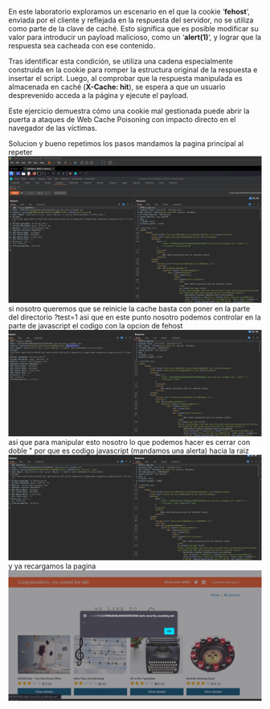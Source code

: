 En este laboratorio exploramos un escenario en el que la cookie ‘**fehost**‘, enviada por el cliente y reflejada en la respuesta del servidor, no se utiliza como parte de la clave de caché. Esto significa que es posible modificar su valor para introducir un payload malicioso, como un ‘**alert(1)**‘, y lograr que la respuesta sea cacheada con ese contenido.

Tras identificar esta condición, se utiliza una cadena especialmente construida en la cookie para romper la estructura original de la respuesta e insertar el script. Luego, al comprobar que la respuesta manipulada es almacenada en caché (**X-Cache: hit**), se espera a que un usuario desprevenido acceda a la página y ejecute el payload.

Este ejercicio demuestra cómo una cookie mal gestionada puede abrir la puerta a ataques de Web Cache Poisoning con impacto directo en el navegador de las víctimas.

Solucion
y bueno repetimos los pasos mandamos la pagina principal al repeter
![Pasted_image_20250821202921.png](Imagenes/Pasted_image_20250821202921.png)
si nosotro queremos que se reinicie la cache basta con poner en la parte del directorio ?test=1
asi que en este punto nosotro podemos controlar en la parte de javascript el codigo con la opcion de fehost
![Pasted_image_20250821203325.png](Imagenes/Pasted_image_20250821203325.png)
asi que para manipular esto nosotro lo que podemos hacer es cerrar con doble " por que es codigo javascript (mandamos una alerta) hacia la raiz
![Pasted_image_20250821203534.png](Imagenes/Pasted_image_20250821203534.png)
y ya recargamos la pagina
![Pasted_image_20250821203630.png](Imagenes/Pasted_image_20250821203630.png)

